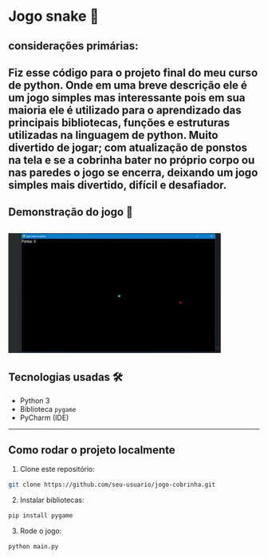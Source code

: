 # Jogo snake 🐍

## considerações primárias:
Fiz esse código para o projeto final do meu curso de python.
Onde em uma breve descrição ele é um jogo simples mas interessante pois em sua maioria ele é utilizado para o aprendizado das principais bibliotecas, funções e estruturas utilizadas na linguagem de python.
Muito divertido de jogar; com atualização de ponstos na tela e se a cobrinha bater no próprio corpo ou nas paredes o jogo se encerra, deixando um jogo simples mais divertido, difícil e desafiador.
---
## Demonstração do jogo 📸 
![Game play](./assets/jogosnake.gif)
---
## Tecnologias usadas 🛠️ 

- Python 3
- Biblioteca `pygame`
- PyCharm (IDE)
---
## Como rodar o projeto localmente

1. Clone este repositório:
```bash
git clone https://github.com/seu-usuario/jogo-cobrinha.git
```
2. Instalar bibliotecas:
```bash
pip install pygame
```
3. Rode o jogo:
```bash
python main.py
```





